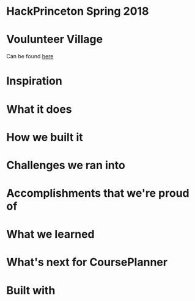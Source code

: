 # HackPrinceton Spring 2018
# Voulunteer Village
Can be found [here]()

# Inspiration


# What it does


# How we built it 


# Challenges we ran into


# Accomplishments that we're proud of


# What we learned


# What's next for CoursePlanner


# Built with
